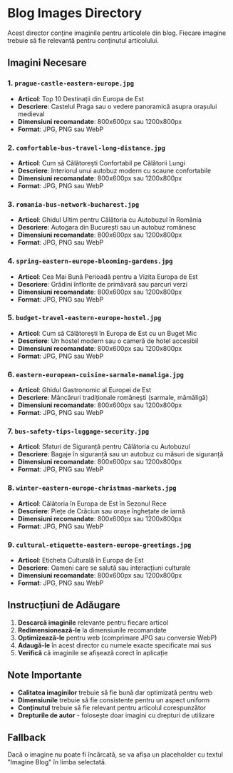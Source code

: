 # Blog Images Directory

Acest director conține imaginile pentru articolele din blog. Fiecare imagine trebuie să fie relevantă pentru conținutul articolului.

## Imagini Necesare

### 1. `prague-castle-eastern-europe.jpg`
- **Articol**: Top 10 Destinații din Europa de Est
- **Descriere**: Castelul Praga sau o vedere panoramică asupra orașului medieval
- **Dimensiuni recomandate**: 800x600px sau 1200x800px
- **Format**: JPG, PNG sau WebP

### 2. `comfortable-bus-travel-long-distance.jpg`
- **Articol**: Cum să Călătorești Confortabil pe Călătorii Lungi
- **Descriere**: Interiorul unui autobuz modern cu scaune confortabile
- **Dimensiuni recomandate**: 800x600px sau 1200x800px
- **Format**: JPG, PNG sau WebP

### 3. `romania-bus-network-bucharest.jpg`
- **Articol**: Ghidul Ultim pentru Călătoria cu Autobuzul în România
- **Descriere**: Autogara din București sau un autobuz românesc
- **Dimensiuni recomandate**: 800x600px sau 1200x800px
- **Format**: JPG, PNG sau WebP

### 4. `spring-eastern-europe-blooming-gardens.jpg`
- **Articol**: Cea Mai Bună Perioadă pentru a Vizita Europa de Est
- **Descriere**: Grădini înflorite de primăvară sau parcuri verzi
- **Dimensiuni recomandate**: 800x600px sau 1200x800px
- **Format**: JPG, PNG sau WebP

### 5. `budget-travel-eastern-europe-hostel.jpg`
- **Articol**: Cum să Călătorești în Europa de Est cu un Buget Mic
- **Descriere**: Un hostel modern sau o cameră de hotel accesibil
- **Dimensiuni recomandate**: 800x600px sau 1200x800px
- **Format**: JPG, PNG sau WebP

### 6. `eastern-european-cuisine-sarmale-mamaliga.jpg`
- **Articol**: Ghidul Gastronomic al Europei de Est
- **Descriere**: Mâncăruri tradiționale românești (sarmale, mămăligă)
- **Dimensiuni recomandate**: 800x600px sau 1200x800px
- **Format**: JPG, PNG sau WebP

### 7. `bus-safety-tips-luggage-security.jpg`
- **Articol**: Sfaturi de Siguranță pentru Călătoria cu Autobuzul
- **Descriere**: Bagaje în siguranță sau un autobuz cu măsuri de siguranță
- **Dimensiuni recomandate**: 800x600px sau 1200x800px
- **Format**: JPG, PNG sau WebP

### 8. `winter-eastern-europe-christmas-markets.jpg`
- **Articol**: Călătoria în Europa de Est în Sezonul Rece
- **Descriere**: Piețe de Crăciun sau orașe înghețate de iarnă
- **Dimensiuni recomandate**: 800x600px sau 1200x800px
- **Format**: JPG, PNG sau WebP

### 9. `cultural-etiquette-eastern-europe-greetings.jpg`
- **Articol**: Eticheta Culturală în Europa de Est
- **Descriere**: Oameni care se salută sau interacțiuni culturale
- **Dimensiuni recomandate**: 800x600px sau 1200x800px
- **Format**: JPG, PNG sau WebP

## Instrucțiuni de Adăugare

1. **Descarcă imaginile** relevante pentru fiecare articol
2. **Redimensionează-le** la dimensiunile recomandate
3. **Optimizează-le** pentru web (comprimare JPG sau conversie WebP)
4. **Adaugă-le** în acest director cu numele exacte specificate mai sus
5. **Verifică** că imaginile se afișează corect în aplicație

## Note Importante

- **Calitatea imaginilor** trebuie să fie bună dar optimizată pentru web
- **Dimensiunile** trebuie să fie consistente pentru un aspect uniform
- **Conținutul** trebuie să fie relevant pentru articolul corespunzător
- **Drepturile de autor** - folosește doar imagini cu drepturi de utilizare

## Fallback

Dacă o imagine nu poate fi încărcată, se va afișa un placeholder cu textul "Imagine Blog" în limba selectată.
